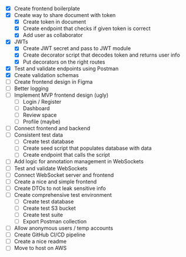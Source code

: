 - [X] Create frontend boilerplate
- [X] Create way to share document with token
    - [X] Create token in document
    - [X] Create endpoint that checks if given token is correct
    - [X] Add user as collaborator
- [X] JWTs
    - [X] Create JWT secret and pass to JWT module
    - [X] Create decorator script that decodes token and returns user info
    - [X] Put decorators on the right routes
- [X] Test and validate endpoints using Postman
- [X] Create validation schemas
- [ ] Create frontend design in Figma
- [ ] Better logging
- [ ] Implement MVP frontend design (ugly)
    - [ ] Login / Register
    - [ ] Dashboard
    - [ ] Review space
    - [ ] Profile (maybe)
- [ ] Connect frontend and backend
- [ ] Consistent test data
    - [ ] Create test database
    - [ ] Create seed script that populates database with data
    - [ ] Create endpoint that calls the script
- [ ] Add logic for annotation management in WebSockets
- [ ] Test and validate WebSockets
- [ ] Connect WebSocket server and frontend
- [ ] Create a nice and simple frontend
- [ ] Create DTOs to not leak sensitive info
- [ ] Create comprehensive test environment
    - [ ] Create test database
    - [ ] Create test S3 bucket
    - [ ] Create test suite
    - [ ] Export Postman collection
- [ ] Allow anonymous users / temp accounts
- [ ] Create GitHub CI/CD pipeline
- [ ] Create a nice readme
- [ ] Move to host on AWS

